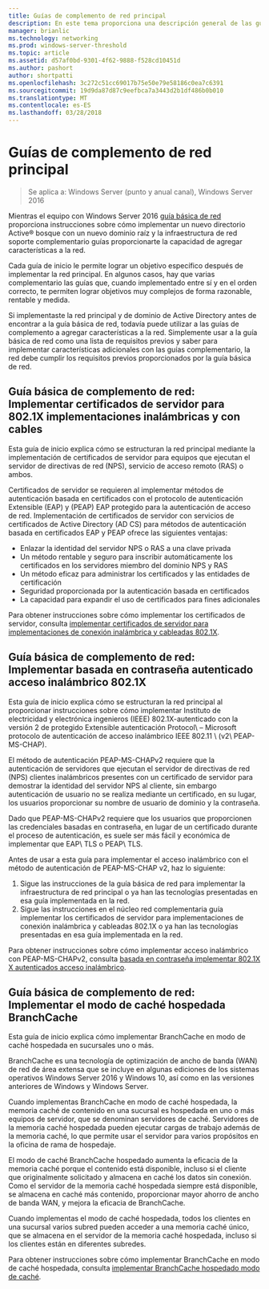 ```yaml
---
title: Guías de complemento de red principal
description: En este tema proporciona una descripción general de las guías de complemento a la Guía de red principal de Windows Server 2016
manager: brianlic
ms.technology: networking
ms.prod: windows-server-threshold
ms.topic: article
ms.assetid: d57af0bd-9301-4f62-9888-f528cd10451d
ms.author: pashort
author: shortpatti
ms.openlocfilehash: 3c272c51cc69017b75e50e79e58186c0ea7c6391
ms.sourcegitcommit: 19d9da87d87c9eefbca7a3443d2b1df486b0b010
ms.translationtype: MT
ms.contentlocale: es-ES
ms.lasthandoff: 03/28/2018
---
```

# <a name="core-network-companion-guides"></a>Guías de complemento de red principal

>Se aplica a: Windows Server (punto y anual canal), Windows Server 2016

Mientras el equipo con Windows Server 2016 [guía básica de red](https://technet.microsoft.com/windows-server-docs/networking/core-network-guide/core-network-guide) proporciona instrucciones sobre cómo implementar un nuevo directorio Active&reg; bosque con un nuevo dominio raíz y la infraestructura de red soporte complementario guías proporcionarte la capacidad de agregar características a la red.

Cada guía de inicio le permite lograr un objetivo específico después de implementar la red principal. En algunos casos, hay que varias complementario las guías que, cuando implementado entre sí y en el orden correcto, te permiten lograr objetivos muy complejos de forma razonable, rentable y medida.

Si implementaste la red principal y de dominio de Active Directory antes de encontrar a la guía básica de red, todavía puede utilizar a las guías de complemento a agregar características a la red. Simplemente usar a la guía básica de red como una lista de requisitos previos y saber para implementar características adicionales con las guías complementario, la red debe cumplir los requisitos previos proporcionados por la guía básica de red.

## <a name="core-network-companion-guide-deploy-server-certificates-for-8021x-wired-and-wireless-deployments"></a>Guía básica de complemento de red: Implementar certificados de servidor para 802.1X implementaciones inalámbricas y con cables 

Esta guía de inicio explica cómo se estructuran la red principal mediante la implementación de certificados de servidor para equipos que ejecutan el servidor de directivas de red \(NPS\), servicio de acceso remoto \(RAS\) o ambos.

Certificados de servidor se requieren al implementar métodos de autenticación basada en certificados con el protocolo de autenticación Extensible \(EAP\) y \(PEAP\) EAP protegido para la autenticación de acceso de red. Implementación de certificados de servidor con servicios de certificados de Active Directory \(AD CS\) para métodos de autenticación basada en certificados EAP y PEAP ofrece las siguientes ventajas:

- Enlazar la identidad del servidor NPS o RAS a una clave privada
- Un método rentable y seguro para inscribir automáticamente los certificados en los servidores miembro del dominio NPS y RAS
- Un método eficaz para administrar los certificados y las entidades de certificación
- Seguridad proporcionada por la autenticación basada en certificados
- La capacidad para expandir el uso de certificados para fines adicionales
  
Para obtener instrucciones sobre cómo implementar los certificados de servidor, consulta [implementar certificados de servidor para implementaciones de conexión inalámbrica y cableadas 802.1X](server-certs/Deploy-Server-Certificates-for-802.1X-Wired-and-Wireless-Deployments.md).  
## <a name="core-network-companion-guide-deploy-password-based-8021x-authenticated-wireless-access"></a>Guía básica de complemento de red: Implementar basada en contraseña autenticado acceso inalámbrico 802.1X

Esta guía de inicio explica cómo se estructuran la red principal al proporcionar instrucciones sobre cómo implementar Instituto de electricidad y electrónica ingenieros \(IEEE\) 802.1X\-autenticado con la versión 2 de protegido Extensible autenticación Protocol\ – Microsoft protocolo de autenticación de acceso inalámbrico IEEE 802.11 \ (v2\ PEAP\-MS\-CHAP).

El método de autenticación PEAP\-MS\-CHAPv2 requiere que la autenticación de servidores que ejecutan el servidor de directivas de red \(NPS\) clientes inalámbricos presentes con un certificado de servidor para demostrar la identidad del servidor NPS al cliente, sin embargo autenticación de usuario no se realiza mediante un certificado, en su lugar, los usuarios proporcionar su nombre de usuario de dominio y la contraseña.

Dado que PEAP\-MS\-CHAPv2 requiere que los usuarios que proporcionen las credenciales basadas en contraseña, en lugar de un certificado durante el proceso de autenticación, es suele ser más fácil y económica de implementar que EAP\ TLS o PEAP\ TLS.

Antes de usar a esta guía para implementar el acceso inalámbrico con el método de autenticación de PEAP\-MS\-CHAP v2, haz lo siguiente:

1. Sigue las instrucciones de la guía básica de red para implementar la infraestructura de red principal o ya han las tecnologías presentadas en esa guía implementada en la red.
2. Sigue las instrucciones en el núcleo red complementaria guía implementar los certificados de servidor para implementaciones de conexión inalámbrica y cableadas 802.1X o ya han las tecnologías presentadas en esa guía implementada en la red.

Para obtener instrucciones sobre cómo implementar acceso inalámbrico con PEAP\-MS\-CHAPv2, consulta [basada en contraseña implementar 802.1X X autenticados acceso inalámbrico](wireless/a-deploy-8021X-wireless-access.md).

## <a name="core-network-companion-guide-deploy-branchcache-hosted-cache-mode"></a>Guía básica de complemento de red: Implementar el modo de caché hospedada BranchCache

Esta guía de inicio explica cómo implementar BranchCache en modo de caché hospedada en sucursales uno o más.

BranchCache es una tecnología de optimización de ancho de banda (WAN) de red de área extensa que se incluye en algunas ediciones de los sistemas operativos Windows Server 2016 y Windows 10, así como en las versiones anteriores de Windows y Windows Server.

Cuando implementas BranchCache en modo de caché hospedada, la memoria caché de contenido en una sucursal es hospedada en uno o más equipos de servidor, que se denominan servidores de caché. Servidores de la memoria caché hospedada pueden ejecutar cargas de trabajo además de la memoria caché, lo que permite usar el servidor para varios propósitos en la oficina de rama de hospedaje.

El modo de caché BranchCache hospedado aumenta la eficacia de la memoria caché porque el contenido está disponible, incluso si el cliente que originalmente solicitado y almacena en caché los datos sin conexión. Como el servidor de la memoria caché hospedada siempre está disponible, se almacena en caché más contenido, proporcionar mayor ahorro de ancho de banda WAN, y mejora la eficacia de BranchCache.

Cuando implementas el modo de caché hospedada, todos los clientes en una sucursal varios subred pueden acceder a una memoria caché único, que se almacena en el servidor de la memoria caché hospedada, incluso si los clientes están en diferentes subredes.

Para obtener instrucciones sobre cómo implementar BranchCache en modo de caché hospedada, consulta [implementar BranchCache hospedado modo de caché](bc-hcm/1-Deploy-Bc-Hcm.md).
